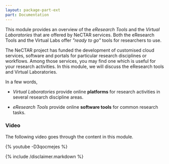 ```yaml
---
layout: package-part-ext
part: Documentation
---
```


This module provides an overview of the *eResearch Tools* and the *Virtual Laboratories* that are offered by NeCTAR services. Both the eResearch Tools and the Virtual Labs offer *"ready to go"* tools for researchers to use.

The NeCTAR project has funded the development of customised cloud services, software and portals for particular research disciplines or workflows. Among those services, you may find one which is useful for your research activities.  In this module, we will discuss the eResearch tools and Virtual Laboratories.

In a few words,

* *Virtual Laboratories* provide online **platforms** for research activities in several research discipline areas.

* *eResearch Tools* provide online **software tools** for common research tasks. 

### Video

The following video goes through the content in this module.

{% youtube -D3qocmejes %}

{% include /disclaimer.markdown %}



